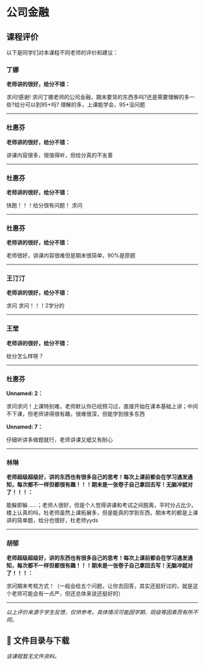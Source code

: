 # 公司金融

## 课程评价

以下是同学们对本课程不同老师的评价和建议：

### 丁娜

**老师讲的很好，给分不错：**

求问!感谢! 求问丁娜老师的公司金融，期末要背的东西多吗?还是需要理解的多一些?给分可以到95+吗? 理解的多，上课能学会，95+没问题

---

### 杜惠芬

**老师讲的很好，给分不错：**

讲课内容很多，很值得听，但给分真的不友善

---

### 杜惠芬

**老师讲的很好，给分不错：**

快跑！！！给分很有问题！   求问

---

### 杜惠芬

**老师讲的很好，给分不错：**

老师很好，讲课内容很难但是期末很简单，90%是原题

---

### 王汀汀

**老师讲的很好，给分不错：**

求问 求问！！！2学分的

---

### 王莹

**老师讲的很好，给分不错：**

给分怎么样呀？

---

### 杜惠芬

**Unnamed: 2：**

求问求问！上课特别难，老师默认你已经预习过，直接开始在课本基础上讲；中间不下课，但老师讲得很有趣，很难很深，但能学到很多东西

**Unnamed: 7：**

仔细听讲多做题就行，老师讲课又细又有耐心

---

### 林琳

**老师超级超级好，讲的东西也有很多自己的思考！每次上课前都会在学习通发通知，每次都不一样但都很有趣！！！期末是一张卷子自己拿回去写！无脑冲就对了！！！：**

能躲即躲……；老师人很好，但是个人觉得讲课和考试之间脱离，平时分占比少。楼上认真的吗，杜老师虽然上课拓展多，但是能真的学到东西，期末考的都是上课讲的简单题，给分也很好，杜老师yyds

---

### 胡郁

**老师超级超级好，讲的东西也有很多自己的思考！每次上课前都会在学习通发通知，每次都不一样但都很有趣！！！期末是一张卷子自己拿回去写！无脑冲就对了！！！：**

求问期末考核方式！（一般会给五个问题，让你去回答，其实还挺好过的，就是这个老师可能会有一点严，但还总体来说还挺好的）

---

*以上评价来源于学生反馈，仅供参考。具体情况可能因学期、班级等因素而有所不同。*
## 📄 文件目录与下载

_该课程暂无文件资料。_
